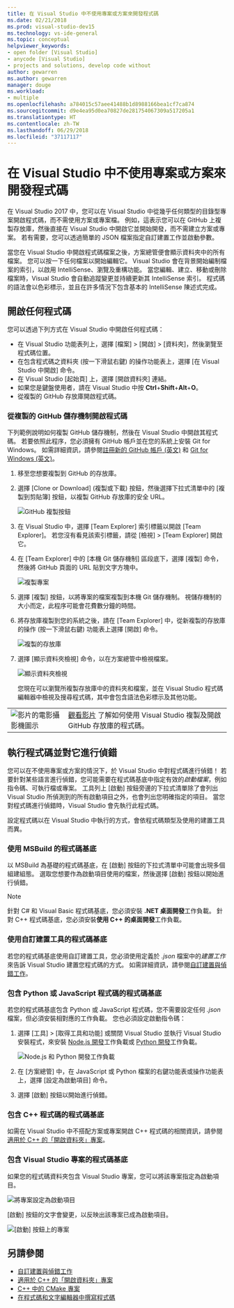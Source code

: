 ```yaml
---
title: 在 Visual Studio 中不使用專案或方案來開發程式碼
ms.date: 02/21/2018
ms.prod: visual-studio-dev15
ms.technology: vs-ide-general
ms.topic: conceptual
helpviewer_keywords:
- open folder [Visual Studio]
- anycode [Visual Studio]
- projects and solutions, develop code without
author: gewarren
ms.author: gewarren
manager: douge
ms.workload:
- multiple
ms.openlocfilehash: a784015c57aee41488b1d8988166bea1cf7ca874
ms.sourcegitcommit: d9e4ea95d0ea70827de281754067309a517205a1
ms.translationtype: HT
ms.contentlocale: zh-TW
ms.lasthandoff: 06/29/2018
ms.locfileid: "37117117"
---
```

# <a name="develop-code-in-visual-studio-without-projects-or-solutions"></a>在 Visual Studio 中不使用專案或方案來開發程式碼

在 Visual Studio 2017 中，您可以在 Visual Studio 中從幾乎任何類型的目錄型專案開啟程式碼，而不需使用方案或專案檔。 例如，這表示您可以在 GitHub 上複製存放庫，然後直接在 Visual Studio 中開啟它並開始開發，而不需建立方案或專案。 若有需要，您可以透過簡單的 JSON 檔案指定自訂建置工作並啟動參數。

當您在 Visual Studio 中開啟程式碼檔案之後，方案總管便會顯示資料夾中的所有檔案。 您可以按一下任何檔案以開始編輯它。 Visual Studio 會在背景開始編制檔案的索引，以啟用 IntelliSense、瀏覽及重構功能。 當您編輯、建立、移動或刪除檔案時，Visual Studio 會自動追蹤變更並持續更新其 IntelliSense 索引。 程式碼的語法會以色彩標示，並且在許多情況下包含基本的 IntelliSense 陳述式完成。

## <a name="open-any-code"></a>開啟任何程式碼

您可以透過下列方式在 Visual Studio 中開啟任何程式碼：

- 在 Visual Studio 功能表列上，選擇 [檔案] > [開啟] > [資料夾]，然後瀏覽至程式碼位置。
- 在包含程式碼之資料夾 (按一下滑鼠右鍵) 的操作功能表上，選擇 [在 Visual Studio 中開啟] 命令。
- 在 Visual Studio [起始頁] 上，選擇 [開啟資料夾] 連結。
- 如果您是鍵盤使用者，請在 Visual Studio 中按 **Ctrl**+**Shift**+**Alt**+**O**。
- 從複製的 GitHub 存放庫開啟程式碼。

### <a name="to-open-code-from-a-cloned-github-repo"></a>從複製的 GitHub 儲存機制開啟程式碼

下列範例說明如何複製 GitHub 儲存機制，然後在 Visual Studio 中開啟其程式碼。 若要依照此程序，您必須擁有 GitHub 帳戶並在您的系統上安裝 Git for Windows。 如需詳細資訊，請參閱[註冊新的 GitHub 帳戶 (英文)](https://help.github.com/articles/signing-up-for-a-new-github-account/) 和 [Git for Windows (英文)](https://git-for-windows.github.io/)。

1. 移至您想要複製到 GitHub 的存放庫。

1. 選擇 [Clone or Download] (複製或下載) 按鈕，然後選擇下拉式清單中的 [複製到剪貼簿] 按鈕，以複製 GitHub 存放庫的安全 URL。

   ![GitHub 複製按鈕](./media/VSIDE_Code_Clone.png)

1. 在 Visual Studio 中，選擇 [Team Explorer] 索引標籤以開啟 [Team Explorer]。 若您沒有看見該索引標籤，請從 [檢視] > [Team Explorer] 開啟它。

1. 在 [Team Explorer] 中的 [本機 Git 儲存機制] 區段底下，選擇 [複製] 命令，然後將 GitHub 頁面的 URL 貼到文字方塊中。

   ![複製專案](./media/VSIDE_Code_Clone2.png)

1. 選擇 [複製] 按鈕，以將專案的檔案複製到本機 Git 儲存機制。 視儲存機制的大小而定，此程序可能會花費數分鐘的時間。

1. 將存放庫複製到您的系統之後，請在 [Team Explorer] 中，從新複製的存放庫的操作 (按一下滑鼠右鍵) 功能表上選擇 [開啟] 命令。

   ![複製的存放庫](./media/VSIDE_Code_Clone3.png)

1. 選擇 [顯示資料夾檢視] 命令，以在方案總管中檢視檔案。

   ![顯示資料夾檢視](./media/VSIDE_Code_Clone3_show.png)

   您現在可以瀏覽所複製存放庫中的資料夾和檔案，並在 Visual Studio 程式碼編輯器中檢視及搜尋程式碼，其中會包含語法色彩標示及其他功能。

|         |         |
|---------|---------|
|  ![影片的電影攝影機圖示](../install/media/video-icon.png)|    [觀看影片](https://mva.microsoft.com/en-us/training-courses/getting-started-with-visual-studio-2017-17798?l=lp3TOKD6D_6711787171) 了解如何使用 Visual Studio 複製及開啟 GitHub 存放庫的程式碼。 |

## <a name="run-and-debug-your-code"></a>執行程式碼並對它進行偵錯

您可以在不使用專案或方案的情況下，於 Visual Studio 中對程式碼進行偵錯！ 若要針對某些語言進行偵錯，您可能需要在程式碼基底中指定有效的*啟動檔案*，例如指令碼、可執行檔或專案。 工具列上 [啟動] 按鈕旁邊的下拉式清單除了會列出 Visual Studio 所偵測到的所有啟動項目之外，也會列出您明確指定的項目。 當您對程式碼進行偵錯時，Visual Studio 會先執行此程式碼。

設定程式碼以在 Visual Studio 中執行的方式，會依程式碼類型及使用的建置工具而異。

### <a name="codebases-that-use-msbuild"></a>使用 MSBuild 的程式碼基底

以 MSBuild 為基礎的程式碼基底，在 [啟動] 按鈕的下拉式清單中可能會出現多個組建組態。 選取您想要作為啟動項目使用的檔案，然後選擇 [啟動] 按鈕以開始進行偵錯。

> [!NOTE]
> 針對 C# 和 Visual Basic 程式碼基底，您必須安裝 **.NET 桌面開發**工作負載。 針對 C++ 程式碼基底，您必須安裝**使用 C++ 的桌面開發**工作負載。

### <a name="codebases-that-use-custom-build-tools"></a>使用自訂建置工具的程式碼基底

若您的程式碼基底使用自訂建置工具，您必須使用定義於 *.json* 檔案中的*建置工作*來告訴 Visual Studio 建置您程式碼的方式。 如需詳細資訊，請參閱[自訂建置與偵錯工作](../ide/customize-build-and-debug-tasks-in-visual-studio.md)。

### <a name="codebases-that-contain-python-or-javascript-code"></a>包含 Python 或 JavaScript 程式碼的程式碼基底

若您的程式碼基底包含 Python 或 JavaScript 程式碼，您不需要設定任何 *.json* 檔案，但必須安裝相對應的工作負載。 您也必須設定啟動指令碼：

1. 選擇 [工具] > [取得工具和功能] 或關閉 Visual Studio 並執行 Visual Studio 安裝程式，來安裝 [Node.js 開發](https://visualstudio.microsoft.com/vs/node-js/)工作負載或 [Python 開發](https://visualstudio.microsoft.com/vs/python/)工作負載。

   ![Node.js 和 Python 開發工作負載](media/python_nodejs_workloads.png)

1. 在 [方案總管] 中，在 JavaScript 或 Python 檔案的右鍵功能表或操作功能表上，選擇 [設定為啟動項目] 命令。

1. 選擇 [啟動] 按鈕以開始進行偵錯。

### <a name="codebases-that-contain-c-code"></a>包含 C++ 程式碼的程式碼基底

如需在 Visual Studio 中不搭配方案或專案開啟 C++ 程式碼的相關資訊，請參閱[適用於 C++ 的「開啟資料夾」專案](/cpp/ide/non-msbuild-projects)。

### <a name="codebases-that-contain-a-visual-studio-project"></a>包含 Visual Studio 專案的程式碼基底

如果您的程式碼資料夾包含 Visual Studio 專案，您可以將該專案指定為啟動項目。

![將專案設定為啟動項目](media/customize-set-project-as-startup-item.png)

[啟動] 按鈕的文字會變更，以反映出該專案已成為啟動項目。

![[啟動] 按鈕上的專案](media/customize-start-button-project.png)

## <a name="see-also"></a>另請參閱

- [自訂建置與偵錯工作](../ide/customize-build-and-debug-tasks-in-visual-studio.md)
- [適用於 C++ 的「開啟資料夾」專案](/cpp/ide/non-msbuild-projects)
- [C++ 中的 CMake 專案](/cpp/ide/cmake-tools-for-visual-cpp)
- [在程式碼和文字編輯器中撰寫程式碼](../ide/writing-code-in-the-code-and-text-editor.md)